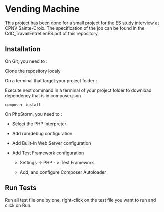 # Vending Machine
This project has been done for a small project for the ES study interview at CPNV Sainte-Croix. 
The specification of the job can be found in the CdC_TravailEntretienES.pdf of this repository.

## Installation
On Git, you need to :

Clone the repository localy

On a terminal that target your project folder :

Execute next command in a terminal of your project folder to download dependency that is in composer.json

``composer install``

On PhpStorm, you need to :

- Select the PHP Interpreter

- Add run/debug configuration

- Add Built-In Web Server configuration

- Add Test Framework configuration

    - Settings -> PHP - > Test Framework

    - Add, and configure Composer Autoloader

## Run Tests
Run all test file one by one, right-click on the test file you want to run and click on Run.